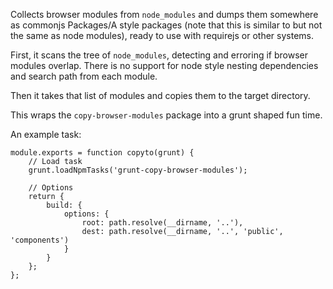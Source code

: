 Collects browser modules from `node_modules` and dumps them somewhere as commonjs
Packages/A style packages (note that this is similar to but not the same as
node modules), ready to use with requirejs or other systems.

First, it scans the tree of `node_modules`, detecting and erroring if browser
modules overlap. There is no support for node style nesting dependencies and
search path from each module.

Then it takes that list of modules and copies them to the target directory.

This wraps the `copy-browser-modules` package into a grunt shaped fun time.

An example task:


```
module.exports = function copyto(grunt) {
    // Load task
    grunt.loadNpmTasks('grunt-copy-browser-modules');

    // Options
    return {
        build: {
            options: {
                root: path.resolve(__dirname, '..'),
                dest: path.resolve(__dirname, '..', 'public', 'components')
            }
        }
    };
};
```
